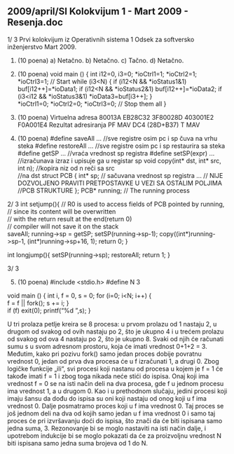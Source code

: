 2009/april/SI Kolokvijum 1 - Mart 2009 - Resenja.doc
--------------------------------------------------------------------------------


1/  3 
Prvi kolokvijum iz Operativnih sistema 1 
Odsek za softversko inženjerstvo 
Mart 2009. 
1. (10 poena) 
a) Netačno. b) Netačno. c) Tačno. d) Netačno. 
 
2. (10 poena) 
void main () { 
  int i12=0, i3=0; 
  *ioCtrl1=1; *ioCtrl2=1; *ioCtrl3=1;  // Start 
  while (i3<N) { 
    if (i12<N && *ioStatus1&1) buf[i12++]=*ioData1; 
    if (i12<N && *ioStatus2&1) buf[i12++]=*ioData2; 
    if (i3<i12 && *ioStatus3&1) *ioData3=buf[i3++]; 
  }   
  *ioCtrl1=0; *ioCtrl2=0;  *ioCtrl3=0; // Stop them all 
} 
3. (10 poena) 
Virtuelna 
adresa 
80013A EB28C32 3F80028D 403001E2 F0A001E4 
Rezultat 
adresiranja 
PF MAV DC4 
(28D+B37) 
T MAV 
 
4. (10 poena) 
#define saveAll ... //sve registre osim pc i sp čuva na vrhu steka 
#define restoreAll ... //sve registre osim pc i sp restaurira sa steka 
#define getSP ... //vraća vrednost sp registra 
#define setSP(expr) ... //izračunava izraz i upisuje ga u registar sp 
void copy(int* dst, int* src, int n); //kopira niz od n reči sa src  
                                      //na dst 
struct PCB { 
  int* sp; // sačuvana vrednost sp registra 
  ...     // NIJE DOZVOLJENO PRAVITI PRETPOSTAVKE U VEZI SA OSTALIM POLJIMA 
          //PCB STRUKTURE 
}; 
PCB* running; // The running process 

2/  3 
int setjump(){ // R0 is used to access fields of PCB pointed by running,  
// since its content will be overwritten  
// with the return result at the end(return 0)  
// compiler will not save it on the stack  
  saveAll; 
  running->sp = getSP; 
  setSP(running->sp-1); 
  copy((int*)running->sp-1, (int*)running->sp+16, 1); 
  return 0; 
} 
 
int longjump(){ 
  setSP(running->sp); 
  restoreAll; 
  return 1; 
} 

3/  3 
 
5. (10 poena) 
#include <stdio.h> 
#define N 3 
 
void main () { 
  int i, f = 0, s = 0; 
  for (i=0; i<N; i++) {  
    f = f || fork(); 
    s += i; 
  }   
  if (f) exit(0); 
  printf(“%d ”,s); 
} 
 
U tri prolaza petlje kreira se 8 procesa: u prvom prolazu od 1 nastaju 2, u drugom od 
svakog od ovih nastaju po 2, što je ukupno 4 i u trećem prolazu od svakog od ova 4 nastaju po 
2, što je ukupno 8. Svaki od njih će računati sumu s u svom adresnom prostoru, koja će imati 
vrednost 0+1+2 = 3.  
Međutim, kako pri pozivu 
fork() samo jedan proces dobije povratnu vrednost 0, 
jedan  od  prva  dva  procesa  će  u  f  izračunati  1,  a  drugi  0.  Zbog  logičke  funkcije  „ili“,  svi 
procesi koji nastanu od procesa u kojem je f = 1 će takođe imati f = 1 i zbog toga nikada neće 
stići do ispisa. Onaj koji ima vrednost f = 0 se na isti način deli na dva procesa, gde f u 
jednom procesu ima vrednost 1, a u drugom 0. Kao i u prethodnom slučaju, jedini procesi koji 
imaju šansu da dođu do ispisa su oni koji nastaju od onog koji u f ima vrednost 0. Dalje 
posmatramo proces koji u f ima vrednost 0. Taj proces se još jednom deli na dva od kojih 
samo jedan u f ima vrednost 0 i samo taj proces će pri izvršavanju doći do ispisa, što znači da 
će biti ispisana samo jedna suma, 3. 
Rezonovanje bi se moglo nastaviti na isti način dalje, i upotrebom indukcije bi se 
moglo pokazati da će za proizvoljnu vrednost N biti ispisana samo jedna suma brojeva od 1 
do N. 
